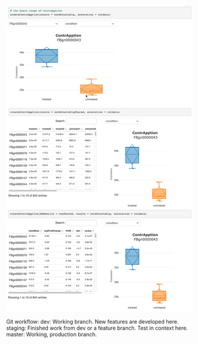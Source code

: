 ![basic-counts](misc/basic-counts.gif)
![interactive-counts](misc/interactive-counts.gif)
![differential-expression](misc/differential-expression.gif)

Git workflow:
  dev: Working branch. New features are developed here.
  staging: Finished work from dev or a feature branch. Test in context here.
  master: Working, production branch.

